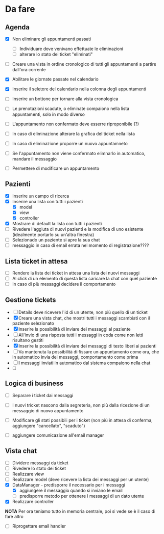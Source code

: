# Da fare 

## Agenda

- [X] Non eliminare gli appuntamenti passati
  - [ ] Individuare dove venivano effettuate le eliminazioni
  - [ ] alterare lo stato dei ticket "eliminati"
- [ ] Creare una vista in ordine cronologico di tutti gli appuntamenti a partire dall'ora corrente
- [x] Abilitare le giornate passate nel calendario
- [x] Inserire il seletore del calendario nella colonna degli appuntamenti
- [ ] Inserire un bottone per tornare alla vista cronologica
- [ ] Le prenotazioni scadute, o eliminate compaiono nella lista appuntamenti, solo in modo diverso
- [ ] L'appuntamento non confermato deve esserre riproponibile (?)
- [ ] In caso di eliminazione alterare la grafica del ticket nella lista
- [ ] In caso di eliminazione proporre un nuovo appuntamneto
- [ ] Se l'appuntamento non viene confermato elimnarlo in automatico, mandare il messaggio
- [ ] Permettere di modificare un appuntamento


## Pazienti

- [x] Inserire un campo di ricerca
- [x] Inserire una lista con tutti i pazienti
  - [x] model
  - [x] view
  - [x] controller 
- [x] Mostrare di default la lista con tutti i pazienti
- [ ] Rivedere l'aggiuta di nuovi pazienti e la modifica di uno esistente (idealmente portarlo su un'altra finestra)
- [ ] Selezionado un paziente si apre la sua chat
- [ ] messaggio in caso di email errata nel momento di registrazione????

## Lista ticket in attesa

- [ ] Rendere la lista dei ticket in attesa una lista dei nuovi messaggi
- [ ] Al click di un elemento di questa lista caricare la chat con quel paziente
- [ ] In caso di più messaggi decidere il comportamento

## Gestione tickets

- [ ] Details deve ricevere l'id di un utente, non più quello di un ticket
- [x] Creare una vista chat, che mostri tutti i messaggi scambiati con il paziente selezionato
- [x] Inserire la possibilità di inviare dei messaggi al paziente
- [ ] All'invio di una risposta tutti i messaggi in coda come non letti risultano gestiti
- [x] Inserire la possibilità di inviare dei messaggi di testo liberi ai pazienti
- [ ] Va mantenuta la possibilità di fissare un appuntamento come ora, che in automatico invia dei messaggi, comportamento come prima
- [ ] I messaggi inviati in automatico dal sistema compaiono nella chat
- [ ] 

## Logica di business

- [ ] Separare i ticket dai messaggi
- [ ] I nuovi tricket nascono dalla segreteria, non più dalla ricezione di un messaggio di nuovo appuntamento
- [ ] Modificare gli stati possibili per i ticket (non più in attesa di conferma, aggiungere "cancellato", "scaduto")
- [ ] aggiungere comunicazione all'email manager


## Vista chat

- [ ] Dividere messaggi da ticket
- [ ] Rivedere lo stato dei ticket
- [ ] Realizzare view
- [ ] Realizzare model (deve ricevere la lista dei messaggi per un utente)
- [x] DataManager - predisporre il necessario per i messaggi
  - [x] aggiungere il messaggio quando si inviano le email
  - [ ] predisporre metodo per ottenere i messaggi di un dato utente 
- [x] Realizzare controller

**NOTA** Per ora teniamo tutto in memoria centrale, poi si vede se è il caso di fare altro

- [ ] Riprogettare email handler    